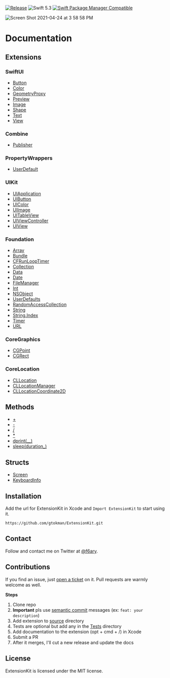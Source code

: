 
[![Release](https://img.shields.io/github/release/gtokman/extensionkit.svg)](https://github.com/gtokman/extensionkit/releases)
![Swift 5.3](https://img.shields.io/badge/Swift-5.3-orange.svg)
[![Swift Package Manager Compatible](https://img.shields.io/badge/spm-compatible-brightgreen.svg)](https://swift.org/package-manager)

<img alt="Screen Shot 2021-04-24 at 3 58 58 PM" src="https://user-images.githubusercontent.com/12258850/115971376-1380be00-a516-11eb-82cd-451d7e0378fc.png">


# Documentation

## Extensions

### SwiftUI

-   [Button](Documentation/Reference/ExtensionKit/extensions/Button.md)
-   [Color](Documentation/Reference/ExtensionKit/extensions/Color.md)
-   [GeometryProxy](Documentation/Reference/ExtensionKit/extensions/GeometryProxy.md)
-   [Preview](Documentation/Reference/ExtensionKit/structs/Preview.md)
-   [Image](Documentation/Reference/ExtensionKit/extensions/Image.md)
-   [Shape](Documentation/Reference/ExtensionKit/extensions/Shape.md)
-   [Text](Documentation/Reference/ExtensionKit/extensions/Text.md)
-   [View](Documentation/Reference/ExtensionKit/extensions/View.md)

### Combine

-   [Publisher](Documentation/Reference/ExtensionKit/extensions/Publisher.md)

### PropertyWrappers

-   [UserDefault](Documentation/Reference/ExtensionKit/structs/UserDefault.md)

### UIKit

-   [UIApplication](Documentation/Reference/ExtensionKit/extensions/UIApplication.md)
-   [UIButton](Documentation/Reference/ExtensionKit/extensions/UIButton.md)
-   [UIColor](Documentation/Reference/ExtensionKit/extensions/UIColor.md)
-   [UIImage](Documentation/Reference/ExtensionKit/extensions/UIImage.md)
-   [UITableView](Documentation/Reference/ExtensionKit/extensions/UITableView.md)
-   [UIViewController](Documentation/Reference/ExtensionKit/extensions/UIViewController.md)
-   [UIView](Documentation/Reference/ExtensionKit/extensions/UIView.md)

### Foundation

-   [Array](Documentation/Reference/ExtensionKit/extensions/Array.md)
-   [Bundle](Documentation/Reference/ExtensionKit/extensions/Bundle.md)
-   [CFRunLoopTimer](Documentation/Reference/ExtensionKit/extensions/CFRunLoopTimer.md)
-   [Collection](Documentation/Reference/ExtensionKit/extensions/Collection.md)
-   [Data](Documentation/Reference/ExtensionKit/extensions/Data.md)
-   [Date](Documentation/Reference/ExtensionKit/extensions/Date.md)
-   [FileManager](Documentation/Reference/ExtensionKit/extensions/FileManager.md)
-   [Int](Documentation/Reference/ExtensionKit/extensions/Int.md)
-   [NSObject](Documentation/Reference/ExtensionKit/extensions/NSObject.md)
-   [UserDefaults](Documentation/Reference/ExtensionKit/extensions/UserDefaults.md)
-   [RandomAccessCollection](Documentation/Reference/ExtensionKit/extensions/RandomAccessCollection.md)
-   [String](Documentation/Reference/ExtensionKit/extensions/String.md)
-   [String.Index](Documentation/Reference/ExtensionKit/extensions/String.Index.md)
-   [Timer](Documentation/Reference/ExtensionKit/extensions/Timer.md)
-   [URL](Documentation/Reference/ExtensionKit/extensions/URL.md)

### CoreGraphics

-   [CGPoint](Documentation/Reference/ExtensionKit/extensions/CGPoint.md)
-   [CGRect](Documentation/Reference/ExtensionKit/extensions/CGRect.md)

### CoreLocation

-   [CLLocation](Documentation/Reference/ExtensionKit/extensions/CLLocation.md)
-   [CLLocationManager](Documentation/Reference/ExtensionKit/extensions/CLLocationManager.md)
-   [CLLocationCoordinate2D](Documentation/Reference/ExtensionKit/extensions/CLLocationCoordinate2D.md)

## Methods

-   [+](Documentation/Reference/ExtensionKit/methods/+(____).md)
-   [-](Documentation/Reference/ExtensionKit/methods/-(____).md)
-   [/](Documentation/Reference/ExtensionKit/methods/_(____).md)
-   [*](Documentation/Reference/ExtensionKit/methods/_(____).md)
-   [dprint(__)](Documentation/Reference/ExtensionKit/methods/dprint(__).md)
-   [sleep(duration_)](Documentation/Reference/ExtensionKit/methods/sleep(duration_).md)

## Structs

-   [Screen](Documentation/Reference/ExtensionKit/structs/Screen.md)
-   [KeyboardInfo](Documentation/Reference/ExtensionKit/structs/Notification.KeyboardInfo.md)


## Installation

Add the url for ExtensionKit in Xcode and `Import ExtensionKit` to start using it.

```
https://github.com/gtokman/ExtensionKit.git
```


## Contact
Follow and contact me on Twitter at [@f6ary](https://www.twitter.com/f6ary).


## Contributions
If you find an issue, just [open a ticket](https://github.com/gtokman/extensionkit/issues/new)
on it. Pull requests are warmly welcome as well.

**Steps**

1. Clone repo
2. **Important** pls use [semantic commit](https://github.com/conventional-changelog/commitlint#what-is-commitlint) messages (ex: `feat: your description`)
3. Add extension to [source](Sources/ExtensionKit/) directory
4. Tests are optional but add any in the [Tests](Tests) directory
5. Add documentation to the extension (opt + cmd + /) in Xcode
6. Submit a PR
7. After it merges, I'll cut a new release and update the docs

## License
ExtensionKit is licensed under the MIT license.
